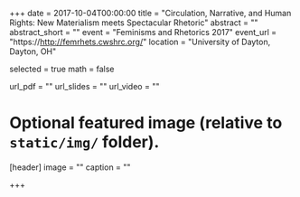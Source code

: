 +++
date = 2017-10-04T00:00:00
title = "Circulation, Narrative, and Human Rights: New Materialism meets Spectacular Rhetoric"
abstract = ""
abstract_short = ""
event = "Feminisms and Rhetorics 2017"
event_url = "https://http://femrhets.cwshrc.org/"
location = "University of Dayton, Dayton, OH"

selected = true
math = false

url_pdf = ""
url_slides = ""
url_video = ""

# Optional featured image (relative to `static/img/` folder).
[header]
image = ""
caption = ""

+++
